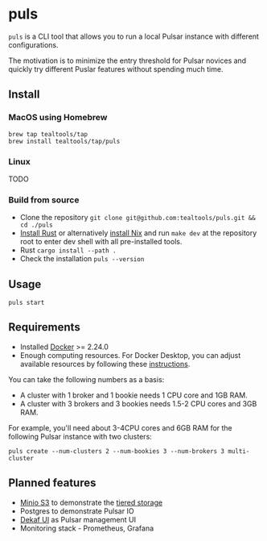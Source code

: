 # puls

`puls` is a CLI tool that allows you to run a local Pulsar instance with different configurations.

The motivation is to minimize the entry threshold for Pulsar novices and quickly try different Puslar features without spending much time.

## Install

### MacOS using Homebrew

```
brew tap tealtools/tap
brew install tealtools/tap/puls
```

### Linux

TODO

### Build from source

- Clone the repository `git clone git@github.com:tealtools/puls.git && cd ./puls`
- [Install Rust](https://www.rust-lang.org/tools/install) or alternatively [install Nix](https://nixos.org/download/) and run `make dev` at the repository root to enter dev shell with all pre-installed tools.
- Rust `cargo install --path .`
- Check the installation `puls --version`

## Usage

```
puls start
```

## Requirements

- Installed [Docker](https://docs.docker.com/engine/install/) >= 2.24.0
- Enough computing resources. For Docker Desktop, you can adjust available resources by following these [instructions](https://docs.docker.com/desktop/settings/mac/#resources).

You can take the following numbers as a basis:
- A cluster with 1 broker and 1 bookie needs 1 CPU core and 1GB RAM.
- A cluster with 3 brokers and 3 bookies needs 1.5-2 CPU cores and 3GB RAM.

For example, you'll need about 3-4CPU cores and 6GB RAM for the following Pulsar instance with two clusters: 

`puls create --num-clusters 2 --num-bookies 3 --num-brokers 3 multi-cluster`

## Planned features

- [Minio S3](https://github.com/minio/minio) to demonstrate the [tiered storage](https://pulsar.apache.org/docs/next/concepts-tiered-storage/)
- Postgres to demonstrate Pulsar IO
- [Dekaf UI](https://www.dekaf.io/) as Pulsar management UI
- Monitoring stack - Prometheus, Grafana
